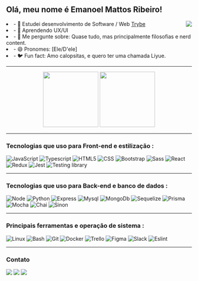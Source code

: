 ## Olá, meu nome é Emanoel Mattos Ribeiro!
 

<div align="center">
  <div align="left" style="display: inline_block">
    <a href="https://www.codewars.com/users/manupilation" target="_blank" rel="noopener">
      <img align="right" src="https://www.codewars.com/users/manupilation/badges/large" />
    </a>
    <li>- 🔭 Estudei desenvolvimento de Software / Web <a href="https://betrybe.com" target="_blank" rel="noopener">Trybe</a></li>
    <li>- 🌱 Aprendendo UX/UI</li>
    <li>- 💬 Me pergunte sobre: Quase tudo, mas principalmente filosofias e nerd content.</li>
    <li>- 😄 Pronomes: [Ele/D'ele]</li>
    <li>- 🐦 Fun fact: Amo calopsitas, e quero ter uma chamada Liyue.</li>
  </div>
</div>

---

<div align="center">
  <img height="150em" src="https://github-readme-stats.vercel.app/api?username=manupilation&theme=blue-green&icon_color=2FC18C&title_color=2FC18C&bg_color=1A1D21"/>
  <img height="150em" src="https://github-readme-stats.vercel.app/api/top-langs/?username=manupilation&theme=blue-green&icon_color=2FC18C&title_color=2FC18C&bg_color=1A1D21&layout=compact"/>
</div>

---

### Tecnologias que uso para Front-end e estilização :

<div>
  <img alt="JavaScript" src="https://img.shields.io/badge/JavaScript-323330?style=for-the-badge&logo=javascript&logoColor=F7DF1E">
  <img alt="Typescript" src="https://img.shields.io/badge/TypeScript-007ACC?style=for-the-badge&logo=typescript&logoColor=white">
  <img alt="HTML5" src="https://img.shields.io/badge/HTML5-E34F26?style=for-the-badge&logo=html5&logoColor=white">
  <img alt="CSS" src="https://img.shields.io/badge/CSS3-1572B6?style=for-the-badge&logo=css3&logoColor=white">
  <img alt="Bootstrap" src="https://img.shields.io/badge/Bootstrap-563D7C?style=for-the-badge&logo=bootstrap&logoColor=white">
  <img alt="Sass" src="https://img.shields.io/badge/Sass-CC6699?style=for-the-badge&logo=sass&logoColor=white">
  <img alt="React" src="https://img.shields.io/badge/React-20232A?style=for-the-badge&logo=react&logoColor=61DAFB">
  <img alt="Redux" src="https://img.shields.io/badge/Redux-593D88?style=for-the-badge&logo=redux&logoColor=white">
  <img alt="Jest" src="https://img.shields.io/badge/Jest-C21325?style=for-the-badge&logo=jest&logoColor=white">
  <img alt="Testing library" src="https://img.shields.io/badge/testing%20library-323330?style=for-the-badge&logo=testing-library&logoColor=red">
</div>

---

### Tecnologias que uso para Back-end e banco de dados :

<div>
  <img alt="Node" src="https://img.shields.io/badge/Node.js-339933?style=for-the-badge&logo=nodedotjs&logoColor=white">
  <img alt="Python" src="https://img.shields.io/badge/Python-3776AB?style=for-the-badge&logo=python&logoColor=white">
  <img alt="Express" src="https://img.shields.io/badge/Express.js-404D59?style=for-the-badge">
  <img alt="Mysql" src="https://img.shields.io/badge/MySQL-005C84?style=for-the-badge&logo=mysql&logoColor=white">
  <img alt="MongoDb" src="https://img.shields.io/badge/MongoDB-4EA94B?style=for-the-badge&logo=mongodb&logoColor=white">
  <img alt="Sequelize" src="https://img.shields.io/badge/Sequelize-52B0E7?style=for-the-badge&logo=Sequelize&logoColor=white">
  <img alt="Prisma" src="https://img.shields.io/badge/Prisma-3982CE?style=for-the-badge&logo=Prisma&logoColor=white">
  <img alt="Mocha" src="https://img.shields.io/badge/Mocha-8D6748?style=for-the-badge&logo=Mocha&logoColor=white">
  <img alt="Chai" src="https://img.shields.io/badge/chai-A30701?style=for-the-badge&logo=chai&logoColor=white">
  <img alt="Sinon" src="https://img.shields.io/badge/sinon.js-323330?style=for-the-badge&logo=sinon">
</div>

---

### Principais ferramentas e operação de sistema :

<div>
  <img alt="Linux" src="https://img.shields.io/badge/Linux-FCC624?style=for-the-badge&logo=linux&logoColor=black">
  <img alt="Bash" src="https://img.shields.io/badge/Shell_Script-121011?style=for-the-badge&logo=gnu-bash&logoColor=white">
  <img alt="Git" src="https://img.shields.io/badge/GIT-E44C30?style=for-the-badge&logo=git&logoColor=white">
  <img alt="Docker" src="https://img.shields.io/badge/Docker-2CA5E0?style=for-the-badge&logo=docker&logoColor=white">
  <img alt="Trello" src="https://img.shields.io/badge/Trello-0052CC?style=for-the-badge&logo=trello&logoColor=white">
  <img alt="Figma" src="https://img.shields.io/badge/Figma-F24E1E?style=for-the-badge&logo=figma&logoColor=white">
  <img alt="Slack" src="https://img.shields.io/badge/Slack-4A154B?style=for-the-badge&logo=slack&logoColor=white">
  <img alt="Eslint" src="https://img.shields.io/badge/eslint-3A33D1?style=for-the-badge&logo=eslint&logoColor=white">
</div>

---

### Contato

<div>
  <a href="https://www.linkedin.com/in/emanoel-mattos-ribeiro/" target="_blank" rel="noopener"><img src="https://img.shields.io/badge/-LinkedIn-%230077B5?style=for-the-badge&logo=linkedin&logoColor=white" target="_blank"></a> 
  <a href ="mailto:manupilation.dev@gmail.com"><img src="https://img.shields.io/badge/-Gmail-%23333?style=for-the-badge&logo=gmail&logoColor=white" target="_blank"></a>
  <a href="https://www.instagram.com/manou.exe/" target="_blank" rel="noopener"><img src="https://img.shields.io/badge/-Instagram-%23E4405F?style=for-the-badge&logo=instagram&logoColor=white" target="_blank"></a> 
</div>


